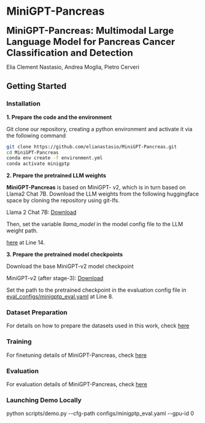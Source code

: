 # MiniGPT-Pancreas

<font size='5'>**MiniGPT-Pancreas: Multimodal Large Language Model for Pancreas Cancer Classification and Detection**</font>

Elia Clement Nastasio, Andrea Moglia, Pietro Cerveri

## Getting Started
### Installation

**1. Prepare the code and the environment**

Git clone our repository, creating a python environment and activate it via the following command

```bash
git clone https://github.com/elianastasio/MiniGPT-Pancreas.git
cd MiniGPT-Pancreas
conda env create -f environment.yml
conda activate minigptp
```

**2. Prepare the pretrained LLM weights**

**MiniGPT-Pancreas** is based on MiniGPT- v2, which is in turn based on Llama2 Chat 7B.
Download the LLM weights from the following huggingface space by cloning the repository using git-lfs.

Llama 2 Chat 7B: [Download](https://huggingface.co/meta-llama/Llama-2-7b-chat-hf/tree/main)

Then, set the variable *llama_model* in the model config file to the LLM weight path.

[here](minigptp/configs/models/minigptp.yaml#L15) at Line 14.

**3. Prepare the pretrained model checkpoints**

Download the base MiniGPT-v2 model checkpoint

MiniGPT-v2 (after stage-3): [Download](https://drive.google.com/file/d/1HkoUUrjzFGn33cSiUkI-KcT-zysCynAz/view?usp=sharing)

Set the path to the pretrained checkpoint in the evaluation config file 
in [eval_configs/minigptp_eval.yaml](eval_configs/minigptp_eval.yaml#L10) at Line 8.

### Dataset Preparation

For details on how to prepare the datasets used in this work, check [here](datasets/minigptp_datasets.md)

### Training

For finetuning details of MiniGPT-Pancreas, check [here](scripts/minigptp_train.md)


### Evaluation
For evaluation details of MiniGPT-Pancreas, check [here](scripts/minigptp_eval.md)  

### Launching Demo Locally

python scripts/demo.py --cfg-path configs/minigptp_eval.yaml  --gpu-id 0
